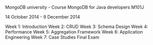 MongoDB university - Course MongoDB for Java developers M101J

14 October 2014 - 9 December 2014

Week 1: Introduction
Week 2: CRUD
Week 3: Schema Design
Week 4: Performance
Week 5: Aggregation Framework
Week 6: Application Engineering
Week 7: Case Studies
Final Exam
